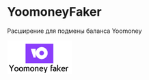 <h1>YoomoneyFaker</h1>
<p>Расширение для подмены баланса Yoomoney</p>
<img src='yoomoney-logo.png' width='30%' height='50%'></img>
